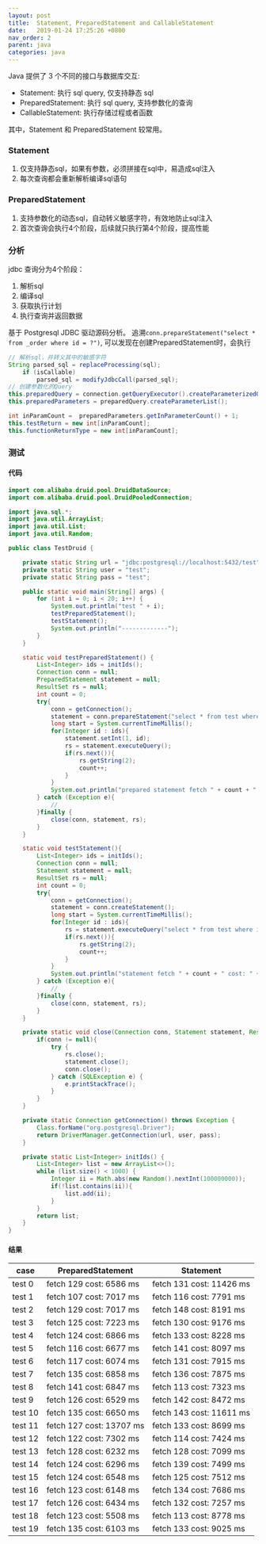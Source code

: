 ```yaml
---
layout: post
title:  Statement, PreparedStatement and CallableStatement
date:   2019-01-24 17:25:26 +0800
nav_order: 2
parent: java
categories: java
---
```


Java 提供了 3 个不同的接口与数据库交互:
* Statement: 执行 sql query, 仅支持静态 sql
* PreparedStatement: 执行 sql query, 支持参数化的查询
* CallableStatement: 执行存储过程或者函数

其中，Statement 和 PreparedStatement 较常用。

### Statement
1. 仅支持静态sql，如果有参数，必须拼接在sql中，易造成sql注入
2. 每次查询都会重新解析编译sql语句

### PreparedStatement
1. 支持参数化的动态sql，自动转义敏感字符，有效地防止sql注入
2. 首次查询会执行4个阶段，后续就只执行第4个阶段，提高性能

### 分析
jdbc 查询分为4个阶段：
1. 解析sql
2. 编译sql
3. 获取执行计划
4. 执行查询并返回数据

基于 Postgresql JDBC 驱动源码分析。
追溯```conn.prepareStatement("select * from _order where id = ?")```, 可以发现在创建PreparedStatement时，会执行
```java
// 解析sql，并转义其中的敏感字符
String parsed_sql = replaceProcessing(sql);
    if (isCallable)
        parsed_sql = modifyJdbcCall(parsed_sql);
// 创建参数化的Query
this.preparedQuery = connection.getQueryExecutor().createParameterizedQuery(parsed_sql);
this.preparedParameters = preparedQuery.createParameterList();

int inParamCount =  preparedParameters.getInParameterCount() + 1;
this.testReturn = new int[inParamCount];
this.functionReturnType = new int[inParamCount];
```
### 测试

#### 代码

```java
import com.alibaba.druid.pool.DruidDataSource;
import com.alibaba.druid.pool.DruidPooledConnection;

import java.sql.*;
import java.util.ArrayList;
import java.util.List;
import java.util.Random;

public class TestDruid {

    private static String url = "jdbc:postgresql://localhost:5432/test";
    private static String user = "test";
    private static String pass = "test";

    public static void main(String[] args) {
        for (int i = 0; i < 20; i++) {
            System.out.println("test " + i);
            testPreparedStatement();
            testStatement();
            System.out.println("-------------");
        }
    }

    static void testPreparedStatement() {
        List<Integer> ids = initIds();
        Connection conn = null;
        PreparedStatement statement = null;
        ResultSet rs = null;
        int count = 0;
        try{
            conn = getConnection();
            statement = conn.prepareStatement("select * from test where id = ?");
            long start = System.currentTimeMillis();
            for(Integer id : ids){
                statement.setInt(1, id);
                rs = statement.executeQuery();
                if(rs.next()){
                    rs.getString(2);
                    count++;
                }
            }
            System.out.println("prepared statement fetch " + count + " cost: " + (System.currentTimeMillis() - start) + " ms");
        } catch (Exception e){
            //
        }finally {
            close(conn, statement, rs);
        }
    }

    static void testStatement(){
        List<Integer> ids = initIds();
        Connection conn = null;
        Statement statement = null;
        ResultSet rs = null;
        int count = 0;
        try{
            conn = getConnection();
            statement = conn.createStatement();
            long start = System.currentTimeMillis();
            for(Integer id : ids){
                rs = statement.executeQuery("select * from test where id = " + id);
                if(rs.next()){
                    rs.getString(2);
                    count++;
                }
            }
            System.out.println("statement fetch " + count + " cost: " + (System.currentTimeMillis() - start) + " ms");
        } catch (Exception e){
            //
        }finally {
            close(conn, statement, rs);
        }
    }

    private static void close(Connection conn, Statement statement, ResultSet rs){
        if(conn != null){
            try {
                rs.close();
                statement.close();
                conn.close();
            } catch (SQLException e) {
                e.printStackTrace();
            }
        }
    }

    private static Connection getConnection() throws Exception {
        Class.forName("org.postgresql.Driver");
        return DriverManager.getConnection(url, user, pass);
    }

    private static List<Integer> initIds() {
        List<Integer> list = new ArrayList<>();
        while (list.size() < 1000) {
            Integer ii = Math.abs(new Random().nextInt(100000000));
            if(!list.contains(ii)){
                list.add(ii);
            }
        }
        return list;
    }
}
```
#### 结果

| case | PreparedStatement | Statement |
| --- | --- | --- |
| test 0 | fetch 129 cost: 6586 ms | fetch 131 cost: 11426 ms |
| test 1 | fetch 107 cost: 7017 ms | fetch 116 cost: 7791 ms |
| test 2 | fetch 129 cost: 7017 ms | fetch 148 cost: 8191 ms |
| test 3 | fetch 125 cost: 7223 ms | fetch 130 cost: 9176 ms |
| test 4 | fetch 124 cost: 6866 ms | fetch 133 cost: 8228 ms |
| test 5 | fetch 116 cost: 6677 ms | fetch 141 cost: 8097 ms |
| test 6 | fetch 117 cost: 6074 ms | fetch 131 cost: 7915 ms |
| test 7 | fetch 135 cost: 6858 ms | fetch 136 cost: 7875 ms |
| test 8 | fetch 141 cost: 6847 ms | fetch 113 cost: 7323 ms |
| test 9 | fetch 126 cost: 6529 ms | fetch 142 cost: 8472 ms |
| test 10 | fetch 135 cost: 6650 ms | fetch 143 cost: 11611 ms |
| test 11 | fetch 127 cost: 13707 ms | fetch 133 cost: 8699 ms |
| test 12 | fetch 122 cost: 7302 ms | fetch 114 cost: 7424 ms |
| test 13 | fetch 128 cost: 6232 ms | fetch 128 cost: 7099 ms |
| test 14 | fetch 124 cost: 6296 ms | fetch 139 cost: 7499 ms |
| test 15 | fetch 124 cost: 6548 ms | fetch 125 cost: 7512 ms |
| test 16 | fetch 123 cost: 6148 ms | fetch 134 cost: 7686 ms |
| test 17 | fetch 126 cost: 6434 ms | fetch 132 cost: 7257 ms |
| test 18 | fetch 123 cost: 5508 ms | fetch 113 cost: 8778 ms |
| test 19 | fetch 135 cost: 6103 ms | fetch 133 cost: 9025 ms |
